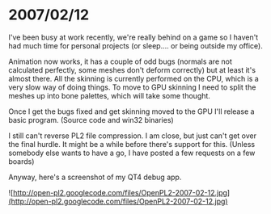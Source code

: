 # 2007/02/12 #

I've been busy at work recently, we're really behind on a game so I haven't had much time for personal projects (or sleep.... or being outside my office).

Animation now works, it has a couple of odd bugs (normals are not calculated perfectly, some meshes don't deform correctly) but at least it's almost there. All the skinning is currently performed on the CPU, which is a very slow way of doing things. To move to GPU skinning I need to split the meshes up into bone palettes, which will take some thought.

Once I get the bugs fixed and get skinning moved to the GPU I'll release a basic program. (Source code and win32 binaries)

I still can't reverse PL2 file compression. I am close, but just can't get over the final hurdle. It might be a while before there's support for this. (Unless somebody else wants to have a go, I have posted a few requests on a few boards)

Anyway, here's a screenshot of my QT4 debug app.

![http://open-pl2.googlecode.com/files/OpenPL2-2007-02-12.jpg](http://open-pl2.googlecode.com/files/OpenPL2-2007-02-12.jpg)